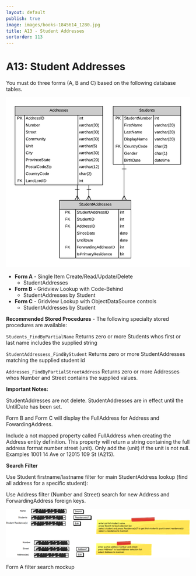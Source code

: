 ```yaml
---
layout: default
publish: true
image: images/books-1845614_1280.jpg
title: A13 - Student Addresses
sortorder: 113
---
```

# A13: Student Addresses

You must do three forms (A, B and C) based on the following database tables.

![](A13.png)

- **Form A** - Single Item Create/Read/Update/Delete
  - StudentAddresses
- **Form B** - Gridview Lookup with Code-Behind
  - StudentAddresses by Student
- **Form C** - Gridview Lookup with ObjectDataSource controls
  - StudentAddresses by Student

**Recommended Stored Procedures** - The following specialty stored procedures are available:

`Students_FindByPartialName` Returns zero or more Students whos first or last name includes the supplied string

`StudentAddressess_FindByStudent` Returns zero or more StudentAddresses matching the supplied student id

`Addresses_FindByPartialStreetAddress` Returns zero or more Addresses whos Number and Street contains the supplied values.

**Important Notes:** 

StudentAddresses are not delete. StudentAddresses are in effect until the UntilDate has been set.

Form B and Form C will display the FullAddress for Address and FowardingAddress.

Include a not mapped property called FullAddress when creating the Address entity definition. This property will return a string containing the full address format number street (unit). Only add the (unit) if the unit is not null. Examples 1001 14 Ave or 12015 109 St (A215).

**Search Filter**

Use Student firstname/lastname filter for main StudentAddress lookup (find all address for a specific student): 

Use Address filter (Number and Street) search for new Address and ForwardingAddress foreign keys.

![](A13Mockup.png)

Form A filter search mockup